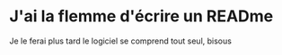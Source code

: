 # J'ai la flemme d'écrire un READme

Je le ferai plus tard le logiciel se comprend tout seul, bisous
